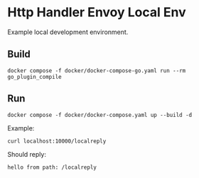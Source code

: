 # Http Handler Envoy Local Env

Example local development environment.

## Build

    docker compose -f docker/docker-compose-go.yaml run --rm go_plugin_compile

## Run

    docker compose -f docker/docker-compose.yaml up --build -d

Example:

    curl localhost:10000/localreply

Should reply:

    hello from path: /localreply

